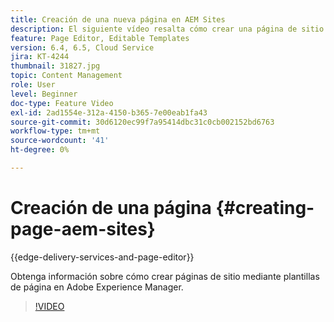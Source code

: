 ```yaml
---
title: Creación de una nueva página en AEM Sites
description: El siguiente vídeo resalta cómo crear una página de sitio basada en una plantilla en Adobe Experience Manager.
feature: Page Editor, Editable Templates
version: 6.4, 6.5, Cloud Service
jira: KT-4244
thumbnail: 31827.jpg
topic: Content Management
role: User
level: Beginner
doc-type: Feature Video
exl-id: 2ad1554e-312a-4150-b365-7e00eab1fa43
source-git-commit: 30d6120ec99f7a95414dbc31c0cb002152bd6763
workflow-type: tm+mt
source-wordcount: '41'
ht-degree: 0%

---
```


# Creación de una página {#creating-page-aem-sites}

{{edge-delivery-services-and-page-editor}}

Obtenga información sobre cómo crear páginas de sitio mediante plantillas de página en Adobe Experience Manager.

>[!VIDEO](https://video.tv.adobe.com/v/31827?quality=12&learn=on)
